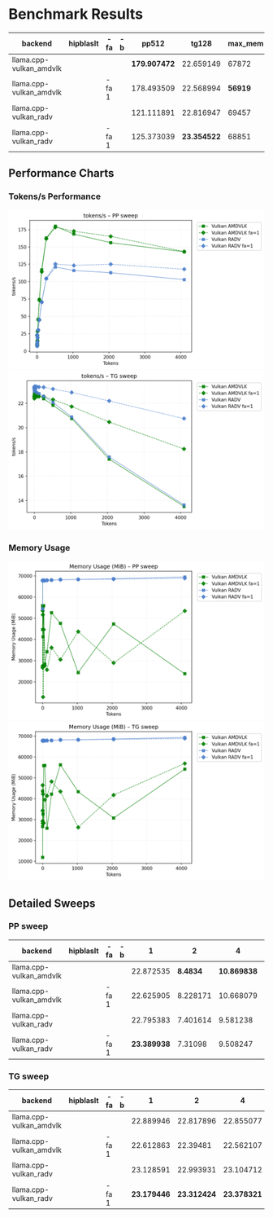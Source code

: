 # Benchmark Results
| backend                 | hipblaslt   | -fa   | -b   | pp512          | tg128         | max_mem   |
|-------------------------|-------------|-------|------|----------------|---------------|-----------|
| llama.cpp-vulkan_amdvlk |             |       |      | **179.907472** | 22.659149     | 67872     |
| llama.cpp-vulkan_amdvlk |             | -fa 1 |      | 178.493509     | 22.568994     | **56919** |
| llama.cpp-vulkan_radv   |             |       |      | 121.111891     | 22.816947     | 69457     |
| llama.cpp-vulkan_radv   |             | -fa 1 |      | 125.373039     | **23.354522** | 68851     |
## Performance Charts

### Tokens/s Performance
![PP Tokens/s](pp_tokens_per_sec.png)
![TG Tokens/s](tg_tokens_per_sec.png)

### Memory Usage
![PP VRAM](pp_vram_peak_mib.png)
![TG VRAM](tg_vram_peak_mib.png)

## Detailed Sweeps

### PP sweep
| backend                 | hipblaslt   | -fa   | -b   | 1             | 2          | 4             | 8             | 16            | 32            | 64            | 128            | 256            | 512            | 1024           | 2048          | 4096           |
|-------------------------|-------------|-------|------|---------------|------------|---------------|---------------|---------------|---------------|---------------|----------------|----------------|----------------|----------------|---------------|----------------|
| llama.cpp-vulkan_amdvlk |             |       |      | 22.872535     | **8.4834** | **10.869838** | **14.893267** | **28.818575** | **45.911498** | **74.549359** | **117.121647** | **162.966671** | **179.907472** | 168.51754      | 156.212927    | 143.083618     |
| llama.cpp-vulkan_amdvlk |             | -fa 1 |      | 22.625905     | 8.228171   | 10.668079     | 14.733391     | 28.450417     | 45.157245     | 73.43933      | 114.300512     | 161.663906     | 178.493509     | **172.640201** | **165.25734** | **143.460176** |
| llama.cpp-vulkan_radv   |             |       |      | 22.795383     | 7.401614   | 9.581238      | 13.007452     | 19.515867     | 30.254692     | 45.09763      | 70.656826      | 104.417038     | 121.111891     | 116.105057     | 112.946838    | 103.041596     |
| llama.cpp-vulkan_radv   |             | -fa 1 |      | **23.389938** | 7.31098    | 9.508247      | 12.974523     | 19.480042     | 30.170149     | 45.02835      | 70.292402      | 104.627859     | 125.373039     | 123.355254     | 125.130777    | 117.939397     |
### TG sweep
| backend                 | hipblaslt   | -fa   | -b   | 1             | 2             | 4             | 8             | 16            | 32           | 64            | 128           | 256           | 512           | 1024          | 2048          | 4096          |
|-------------------------|-------------|-------|------|---------------|---------------|---------------|---------------|---------------|--------------|---------------|---------------|---------------|---------------|---------------|---------------|---------------|
| llama.cpp-vulkan_amdvlk |             |       |      | 22.889946     | 22.817896     | 22.855077     | 22.854883     | 22.900801     | 22.86579     | 22.790031     | 22.659149     | 22.389196     | 21.839833     | 20.755526     | 17.398342     | 13.502947     |
| llama.cpp-vulkan_amdvlk |             | -fa 1 |      | 22.612863     | 22.39481      | 22.562107     | 22.527469     | 22.54389      | 22.555777    | 22.558909     | 22.568994     | 22.562908     | 22.31468      | 21.745054     | 20.463672     | 18.235045     |
| llama.cpp-vulkan_radv   |             |       |      | 23.128591     | 22.993931     | 23.104712     | 23.119541     | 23.041662     | 23.097979    | 22.887747     | 22.816947     | 22.572828     | 22.083661     | 20.869181     | 17.582163     | 13.625307     |
| llama.cpp-vulkan_radv   |             | -fa 1 |      | **23.179446** | **23.312424** | **23.378321** | **23.382872** | **23.350885** | **23.38358** | **23.371056** | **23.354522** | **23.332192** | **23.181289** | **22.899991** | **22.200015** | **20.742319** |